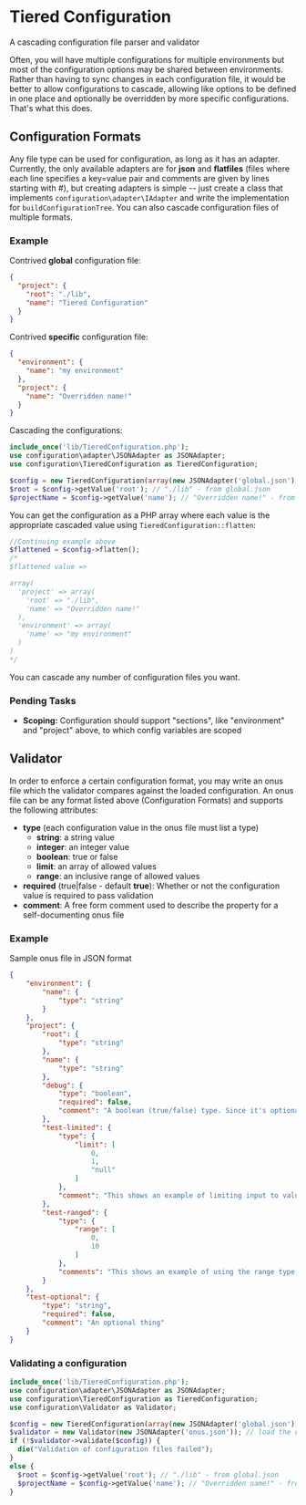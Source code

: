 # Tiered Configuration
A cascading configuration file parser and validator

Often, you will have multiple configurations for multiple environments but most of the configuration options may be shared between environments. Rather than having to sync changes in each configuration file,
it would be better to allow configurations to cascade, allowing like options to be defined in one place and optionally be overridden by more specific configurations. That's what this does.

## Configuration Formats
Any file type can be used for configuration, as long as it has an adapter. Currently, the only available adapters are for **json** and **flatfiles** (files where each line specifies a key=value pair and comments are given by lines starting with #), but creating adapters is simple -- just create a class that implements
`configuration\adapter\IAdapter` and write the implementation for `buildConfigurationTree`. You can also cascade configuration files of multiple formats.

### Example

Contrived **global** configuration file:
```json
{
  "project": {
    "root": "./lib",
    "name": "Tiered Configuration"
  }
}
```

Contrived **specific** configuration file:
```json
{
  "environment": {
    "name": "my environment"
  },
  "project": {
    "name": "Overridden name!"
  }
}
```

Cascading the configurations:
```php
include_once('lib/TieredConfiguration.php');
use configuration\adapter\JSONAdapter as JSONAdapter;
use configuration\TieredConfiguration as TieredConfiguration;

$config = new TieredConfiguration(array(new JSONAdapter('global.json'), new JSONAdapter('specific.json')));
$root = $config->getValue('root'); // "./lib" - from global.json
$projectName = $config->getValue('name'); // "Overridden name!" - from specific.json
```

You can get the configuration as a PHP array where each value is the appropriate cascaded value using `TieredConfiguration::flatten`:
```php
//Continuing example above
$flattened = $config->flatten();
/*
$flattened value =>

array(
  'project' => array(
    'root' => "./lib",
    'name' => "Overridden name!"
  ),
  'environment' => array(
    'name' => "my environment"
  )
)
*/
```
You can cascade any number of configuration files you want.

### Pending Tasks
  * **Scoping:** Configuration should support "sections", like "environment" and "project" above, to which config variables are scoped

## Validator
In order to enforce a certain configuration format, you may write an onus file which the validator compares against the loaded configuration. An onus file can be any format listed above (Configuration Formats)
and supports the following attributes:

  * **type** (each configuration value in the onus file must list a type)
    * **string**: a string value
    * **integer**: an integer value
    * **boolean**: true or false
    * **limit**: an array of allowed values
    * **range**: an inclusive range of allowed values
  * **required** (true|false - default **true**): Whether or not the configuration value is required to pass validation
  * **comment**: A free form comment used to describe the property for a self-documenting onus file

### Example
Sample onus file in JSON format
```json
{
    "environment": {
        "name": {
            "type": "string"
        }
    },
    "project": {
        "root": {
            "type": "string"
        },
        "name": {
            "type": "string"
        },
        "debug": {
            "type": "boolean",
            "required": false,
            "comment": "A boolean (true/false) type. Since it's optional it won't be required in the final configuration being checked against this onus file"
        },
        "test-limited": {
            "type": {
                "limit": [
                    0,
                    1,
                    "null"
                ]
            },
            "comment": "This shows an example of limiting input to values described which are, in this case, 0, 1, or the string value 'null'"
        },
        "test-ranged": {
            "type": {
                "range": [
                    0,
                    10
                ]
            },
            "comments": "This shows an example of using the range type from 0 (inclusive) to 10 (inclusive)"
        }
    },
    "test-optional": {
        "type": "string",
        "required": false,
        "comment": "An optional thing"
    }
}
```

### Validating a configuration
```php
include_once('lib/TieredConfiguration.php');
use configuration\adapter\JSONAdapter as JSONAdapter;
use configuration\TieredConfiguration as TieredConfiguration;
use configuration\Validator as Validator;

$config = new TieredConfiguration(array(new JSONAdapter('global.json'), new JSONAdapter('specific.json'))); // load the cascading configuration
$validator = new Validator(new JSONAdapter('onus.json')); // load the onus file to validate against
if (!$validator->validate($config)) {
  die("Validation of configuration files failed");
}
else {
  $root = $config->getValue('root'); // "./lib" - from global.json
  $projectName = $config->getValue('name'); // "Overridden name!" - from specific.json
}
```
